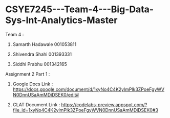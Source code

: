 # CSYE7245---Team-4---Big-Data-Sys-Int-Analytics-Master

Team 4 : 

1. Samarth Hadawale     001053811

2. Shivendra Shahi      001393331

3. Siddhi Prabhu        001342165


Assignment 2 Part 1 :

1. Google Docs Link : https://docs.google.com/document/d/1xyNo4C4K2ylmPlk3ZPoeFgyWVN0DnnUSaAmMDiDSEK0/edit#

2. CLAT Document Link : https://codelabs-preview.appspot.com/?file_id=1xyNo4C4K2ylmPlk3ZPoeFgyWVN0DnnUSaAmMDiDSEK0#3

